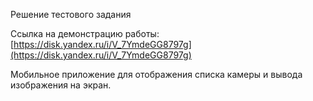 Решение тестового задания

Ссылка на демонстрацию работы: [https://disk.yandex.ru/i/V_7YmdeGG8797g](https://disk.yandex.ru/i/V_7YmdeGG8797g)

Мобильное приложение для отображения списка камеры и вывода изображения на экран.
